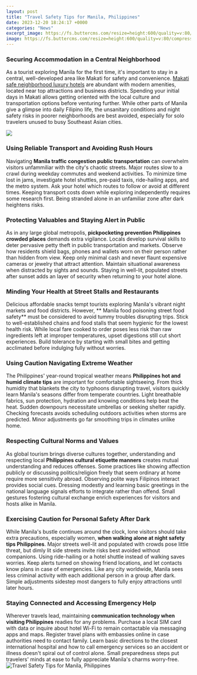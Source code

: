 ```yaml
---
layout: post
title: "Travel Safety Tips for Manila, Philippines"
date: 2023-12-20 18:24:17 +0000
categories: "News"
excerpt_image: https://fs.buttercms.com/resize=height:600/quality=v:80/compress/vzwpryCQnm2Dd5JSRgbY
image: https://fs.buttercms.com/resize=height:600/quality=v:80/compress/vzwpryCQnm2Dd5JSRgbY
---
```


### Securing Accommodation in a Central Neighborhood 
As a tourist exploring Manila for the first time, it's important to stay in a central, well-developed area like Makati for safety and convenience. [Makati safe neighborhood luxury hotels](https://thelivenews.github.io/2023-10-09-why-you-should-visit-argentina/) are abundant with modern amenities, located near top attractions and business districts. Spending your initial days in Makati allows getting oriented with the local culture and transportation options before venturing further. While other parts of Manila give a glimpse into daily Filipino life, the unsanitary conditions and night safety risks in poorer neighborhoods are best avoided, especially for solo travelers unused to busy Southeast Asian cities.

![](https://i.ytimg.com/vi/rZRqkLDUJMo/maxresdefault.jpg)
### Using Reliable Transport and Avoiding Rush Hours
Navigating **Manila traffic congestion public transportation** can overwhelm visitors unfammiliar with the city's chaotic streets. Major routes slow to a crawl during weekday commutes and weekend activities. To minimize time lost in jams, investigate hotel shuttles, pre-paid taxis, ride-hailing apps, and the metro system. Ask your hotel which routes to follow or avoid at different times. Keeping transport costs down while exploring independently requires some research first. Being stranded alone in an unfamiliar zone after dark heightens risks.  
### Protecting Valuables and Staying Alert in Public
As in any large global metropolis, **pickpocketing prevention Philippines crowded places** demands extra vigilance. Locals develop survival skills to deter pervasive petty theft in public transportation and markets. Observe how residents shield bags, phones and wallets worn on their person rather than hidden from view. Keep only minimal cash and never flaunt expensive cameras or jewelry that attract attention. Maintain situational awareness when distracted by sights and sounds. Staying in well-lit, populated streets after sunset adds an layer of security when returning to your hotel alone.
### Minding Your Health at Street Stalls and Restaurants  
Delicious affordable snacks tempt tourists exploring Manila's vibrant night markets and food districts. However, ** Manila food poisoning street food safety** must be considered to avoid tummy troubles disrupting trips. Stick to well-established chains and food stalls that seem hygienic for the lowest health risk. While local fare cooked to order poses less risk than raw ingredients left at improper temperatures, upset digestions still cut short experiences. Build tolerance by starting with small bites and getting acclimated before indulging fully without worries.
### Using Caution Navigating Extreme Weather 
The Philippines' year-round tropical weather means **Philippines hot and humid climate tips** are important for comfortable sightseeing. From thick humidity that blankets the city to typhoons disrupting travel, visitors quickly learn Manila's seasons differ from temperate countries. Light breathable fabrics, sun protection, hydration and knowing conditions help beat the heat. Sudden downpours necessitate umbrellas or seeking shelter rapidly. Checking forecasts avoids scheduling outdoors activities when storms are predicted. Minor adjustments go far smoothing trips in climates unlike home.
### Respecting Cultural Norms and Values 
As global tourism brings diverse cultures together, understanding and respecting local **Philippines cultural etiquette manners** creates mutual understanding and reduces offenses. Some practices like showing affection publicly or discussing politics/religion freely that seem ordinary at home require more sensitivity abroad. Observing polite ways Filipinos interact provides social cues. Dressing modestly and learning basic greetings in the national language signals efforts to integrate rather than offend. Small gestures fostering cultural exchange enrich experiences for visitors and hosts alike in Manila.  
### Exercising Caution for Personal Safety After Dark
While Manila's bustle continues around the clock, lone visitors should take extra precautions, especially women, **when walking alone at night safety tips Philippines**. Major streets well-lit and populated with crowds pose little threat, but dimly lit side streets invite risks best avoided without companions. Using ride-hailing or a hotel shuttle instead of walking saves worries. Keep alerts turned on showing friend locations, and let contacts know plans in case of emergencies. Like any city worldwide, Manila sees less criminal activity with each additional person in a group after dark. Simple adjustments sidestep most dangers to fully enjoy attractions until later hours.
### Staying Connected and Accessing Emergency Help
Wherever travels lead, maintaining **communication technology when visiting Philippines** readies for any problems. Purchase a local SIM card with data or inquire about hotel Wi-Fi to remain contactable via messaging apps and maps. Register travel plans with embassies online in case authorities need to contact family. Learn basic directions to the closest international hospital and how to call emergency services so an accident or illness doesn't spiral out of control alone. Small preparedness steps put travelers' minds at ease to fully appreciate Manila's charms worry-free.
![Travel Safety Tips for Manila, Philippines](https://fs.buttercms.com/resize=height:600/quality=v:80/compress/vzwpryCQnm2Dd5JSRgbY)